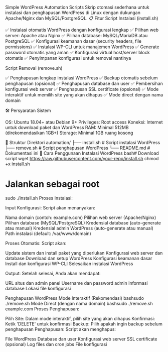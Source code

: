Simple WordPress Automation Scripts
Skrip otomasi sederhana untuk instalasi dan penghapusan WordPress di Linux dengan dukungan Apache/Nginx dan MySQL/PostgreSQL.
📋 Fitur
Script Instalasi (install.sh)

✅ Instalasi otomatis WordPress dengan konfigurasi lengkap
✅ Pilihan web server: Apache atau Nginx
✅ Pilihan database: MySQL/MariaDB atau PostgreSQL
✅ Konfigurasi keamanan dasar (security headers, file permissions)
✅ Instalasi WP-CLI untuk manajemen WordPress
✅ Generate password otomatis yang aman
✅ Konfigurasi virtual host/server block otomatis
✅ Penyimpanan konfigurasi untuk removal nantinya

Script Removal (remove.sh)

✅ Penghapusan lengkap instalasi WordPress
✅ Backup otomatis sebelum penghapusan (opsional)
✅ Penghapusan database dan user
✅ Pembersihan konfigurasi web server
✅ Penghapusan SSL certificate (opsional)
✅ Mode interaktif untuk memilih site yang akan dihapus
✅ Mode direct dengan nama domain

🛠️ Persyaratan Sistem

OS: Ubuntu 18.04+ atau Debian 9+
Privileges: Root access
Koneksi: Internet untuk download paket dan WordPress
RAM: Minimal 512MB (direkomendasikan 1GB+)
Storage: Minimal 1GB ruang kosong

📁 Struktur Direktori
automation/
├── install.sh          # Script instalasi WordPress
├── remove.sh           # Script penghapusan WordPress
└── README.md           # Dokumentasi ini
🚀 Cara Penggunaan
Instalasi WordPress
bash# Download script
wget https://raw.githubusercontent.com/your-repo/install.sh
chmod +x install.sh

# Jalankan sebagai root
sudo ./install.sh
Proses Instalasi:

Input Konfigurasi: Script akan menanyakan:

Nama domain (contoh: example.com)
Pilihan web server (Apache/Nginx)
Pilihan database (MySQL/PostgreSQL)
Kredensial database (auto-generate atau manual)
Kredensial admin WordPress (auto-generate atau manual)
Path instalasi (default: /var/www/domain)


Proses Otomatis: Script akan:

Update sistem dan install paket yang diperlukan
Konfigurasi web server dan database
Download dan setup WordPress
Konfigurasi keamanan dasar
Install dan konfigurasi WP-CLI
Selesaikan instalasi WordPress


Output: Setelah selesai, Anda akan mendapat:

URL situs dan admin panel
Username dan password admin
Informasi database
Lokasi file konfigurasi



Penghapusan WordPress
Mode Interaktif (Rekomendasi)
bashsudo ./remove.sh
Mode Direct (dengan nama domain)
bashsudo ./remove.sh example.com
Proses Penghapusan:

Pilih Site: Dalam mode interaktif, pilih site yang akan dihapus
Konfirmasi: Ketik 'DELETE' untuk konfirmasi
Backup: Pilih apakah ingin backup sebelum penghapusan
Penghapusan: Script akan menghapus:

File WordPress
Database dan user
Konfigurasi web server
SSL certificate (opsional)
Log files dan cron jobs
File konfigurasi